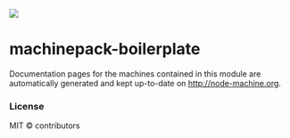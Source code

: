 ![](http://node-machine.org/images/machine-anthropomorph-for-white-bg.png)

# machinepack-boilerplate

Documentation pages for the machines contained in this module are automatically generated and kept up-to-date on http://node-machine.org.

### License

MIT &copy; contributors
